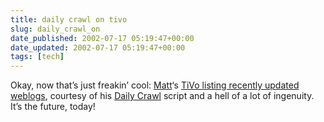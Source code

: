 ```yaml
---
title: daily crawl on tivo
slug: daily_crawl_on
date_published: 2002-07-17 05:19:47+00:00
date_updated: 2002-07-17 05:19:47+00:00
tags: [tech]
---
```

Okay, now that’s just freakin’ cool: [Matt](http://www.hit-or-miss.org)‘s [TiVo listing recently updated weblogs](http://www.hit-or-miss.org/images/2002-07-16-dailycrawl_on_tivo.jpg), courtesy of his [Daily Crawl](http://hit-or-miss.org/projects/dailycrawl/) script and a hell of a lot of ingenuity. It’s the future, today!
